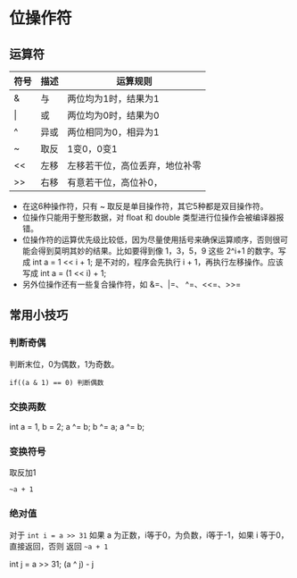 # 位操作符

## 运算符

| 符号 | 描述 | 运算规则                       |
| ---- | ---- | ------------------------------ |
| &    | 与   | 两位均为1时，结果为1           |
| \|   | 或   | 两位均为0时，结果为0           |
| ^    | 异或 | 两位相同为0，相异为1           |
| ~    | 取反 | 1变0，0变1                     |
| <<   | 左移 | 左移若干位，高位丢弃，地位补零 |
| >>   | 右移 | 有意若干位，高位补0，          |

- 在这6种操作符，只有 ~ 取反是单目操作符，其它5种都是双目操作符。
- 位操作只能用于整形数据，对 float 和 double 类型进行位操作会被编译器报错。
- 位操作符的运算优先级比较低，因为尽量使用括号来确保运算顺序，否则很可能会得到莫明其妙的结果。比如要得到像 1，3，5，9 这些 2^i+1 的数字。写成 int a = 1 << i + 1; 是不对的，程序会先执行 i + 1，再执行左移操作。应该写成 int a = (1 << i) + 1;
- 另外位操作还有一些复合操作符，如 &=、|=、 ^=、<<=、>>=

## 常用小技巧

### 判断奇偶

判断末位，0为偶数，1为奇数。

```if((a & 1) == 0) 判断偶数```

### 交换两数

int a = 1, b = 2;
a ^= b;
b ^= a;
a ^= b;

### 变换符号

取反加1

`~a + 1`

### 绝对值

对于 `int i = a >> 31` 如果 a 为正数，i等于0，为负数，i等于-1，如果 i 等于0，直接返回，否则 返回 `~a + 1`

int j = a >> 31;
(a ^ j) - j

